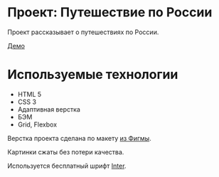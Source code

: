 # Проект: Путешествие по России
Проект рассказывает о путешествиях по России.

[Демо](https://malinaeva.github.io/russian-travel/)

# Используемые технологии
- HTML 5
- CSS 3
- Адаптивная верстка
- БЭМ
- Grid, Flexbox

Верстка проекта сделана по макету [из Фигмы](https://www.figma.com/file/5S2WSbEFL6awjVWJ0NWL8Q/Sprint-3_-Russia-_-desktop-mobile?node-id=28503%3A0).

Картинки сжаты без потери качества.

Используется бесплатный шрифт [Inter](https://rsms.me/inter/).